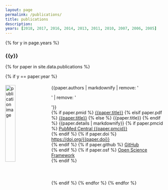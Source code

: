 ```yaml
---
layout: page
permalink: /publications/
title: publications
description: 
years: [2018, 2017, 2016, 2014, 2013, 2011, 2010, 2007, 2006, 2005]
---
```


{% for y in page.years %}

<h3 class="year">{{y}}</h3>

{% for paper in site.data.publications %}

{% if y == paper.year %}
<div id = "{{paper.title}}" class="clearfix" width="100%" style="padding-top: 5px; padding-bottom: 40px; clear: both;">
<img style="float: left; width: 25%; padding-right: 20px; padding-bottom:40px;" src="{{ paper.image | prepend: '/assets/img/' | prepend: site.baseurl | prepend: site.url }}" alt="publication image"> 
<div valign="top" style="overflow: hidden">
  {{paper.authors | markdownify | remove: '<p>' | remove: '</p>'}}<br>
  {% if paper.pmid %}
    <a href="https://www.ncbi.nlm.nih.gov/pubmed/{{paper.pmid}}" target="_blank">{{paper.title}}</a>
  {% elsif paper.pdf %}
    <a href="{{ paper.pdf | prepend: '/assets/pdf/' | prepend: site.baseurl | prepend: site.url }}" target="_blank">{{paper.title}}</a>
  {% else %}
    {{paper.title}}
  {% endif %}
  {{paper.details | markdownify}}
  {% if paper.pmcid %}<i class="ai ai-open-access"></i> <a href="https://www.ncbi.nlm.nih.gov/pmc/articles/{{paper.pmcid}}" target="_blank">PubMed Central {{paper.pmcid}}</a><br>{% endif %}
  {% if paper.doi %}<i class="ai ai-doi"></i> <a href="https://doi.org/{{paper.doi}}" target="_blank">https://doi.org/{{paper.doi}}</a><br>{% endif %}
  {% if paper.github %}<i class="fab fa-github"></i> <a href="{{paper.github}}" target="_blank">GitHub</a><br>{% endif %}
  {% if paper.osf %}<i class="ai ai-osf"></i> <a href="{{paper.osf}}" target="_blank">Open Science Framework</a><br>{% endif %}
    </div>
</div>

{% endif %}
{% endfor %}
{% endfor %}

